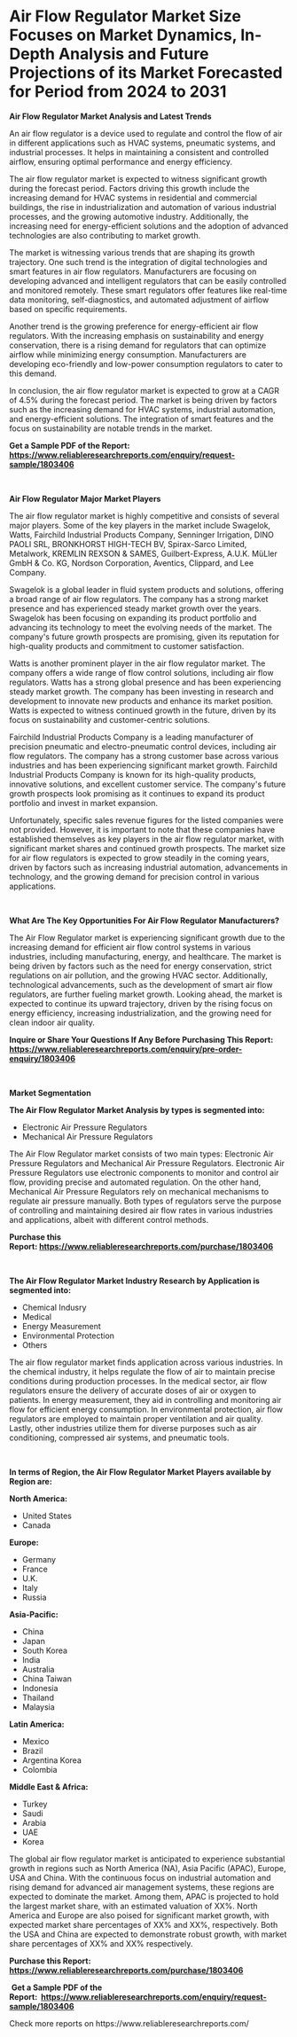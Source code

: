 <p><h1>Air Flow Regulator Market Size Focuses on Market Dynamics, In-Depth Analysis and Future Projections of its Market Forecasted for Period from 2024 to 2031</h1></p><p><strong>Air Flow Regulator Market Analysis and Latest Trends</strong></p>
<p><p>An air flow regulator is a device used to regulate and control the flow of air in different applications such as HVAC systems, pneumatic systems, and industrial processes. It helps in maintaining a consistent and controlled airflow, ensuring optimal performance and energy efficiency.</p><p>The air flow regulator market is expected to witness significant growth during the forecast period. Factors driving this growth include the increasing demand for HVAC systems in residential and commercial buildings, the rise in industrialization and automation of various industrial processes, and the growing automotive industry. Additionally, the increasing need for energy-efficient solutions and the adoption of advanced technologies are also contributing to market growth.</p><p>The market is witnessing various trends that are shaping its growth trajectory. One such trend is the integration of digital technologies and smart features in air flow regulators. Manufacturers are focusing on developing advanced and intelligent regulators that can be easily controlled and monitored remotely. These smart regulators offer features like real-time data monitoring, self-diagnostics, and automated adjustment of airflow based on specific requirements.</p><p>Another trend is the growing preference for energy-efficient air flow regulators. With the increasing emphasis on sustainability and energy conservation, there is a rising demand for regulators that can optimize airflow while minimizing energy consumption. Manufacturers are developing eco-friendly and low-power consumption regulators to cater to this demand.</p><p>In conclusion, the air flow regulator market is expected to grow at a CAGR of 4.5% during the forecast period. The market is being driven by factors such as the increasing demand for HVAC systems, industrial automation, and energy-efficient solutions. The integration of smart features and the focus on sustainability are notable trends in the market.</p></p>
<p><strong>Get a Sample PDF of the Report:&nbsp; <a href="https://www.reliableresearchreports.com/enquiry/request-sample/1803406">https://www.reliableresearchreports.com/enquiry/request-sample/1803406</a></strong></p>
<p>&nbsp;</p>
<p><strong>Air Flow Regulator Major Market Players</strong></p>
<p><p>The air flow regulator market is highly competitive and consists of several major players. Some of the key players in the market include Swagelok, Watts, Fairchild Industrial Products Company, Senninger Irrigation, DINO PAOLI SRL, BRONKHORST HIGH-TECH BV, Spirax-Sarco Limited, Metalwork, KREMLIN REXSON & SAMES, Guilbert-Express, A.U.K. MüLler GmbH & Co. KG, Nordson Corporation, Aventics, Clippard, and Lee Company.</p><p>Swagelok is a global leader in fluid system products and solutions, offering a broad range of air flow regulators. The company has a strong market presence and has experienced steady market growth over the years. Swagelok has been focusing on expanding its product portfolio and advancing its technology to meet the evolving needs of the market. The company's future growth prospects are promising, given its reputation for high-quality products and commitment to customer satisfaction.</p><p>Watts is another prominent player in the air flow regulator market. The company offers a wide range of flow control solutions, including air flow regulators. Watts has a strong global presence and has been experiencing steady market growth. The company has been investing in research and development to innovate new products and enhance its market position. Watts is expected to witness continued growth in the future, driven by its focus on sustainability and customer-centric solutions.</p><p>Fairchild Industrial Products Company is a leading manufacturer of precision pneumatic and electro-pneumatic control devices, including air flow regulators. The company has a strong customer base across various industries and has been experiencing significant market growth. Fairchild Industrial Products Company is known for its high-quality products, innovative solutions, and excellent customer service. The company's future growth prospects look promising as it continues to expand its product portfolio and invest in market expansion.</p><p>Unfortunately, specific sales revenue figures for the listed companies were not provided. However, it is important to note that these companies have established themselves as key players in the air flow regulator market, with significant market shares and continued growth prospects. The market size for air flow regulators is expected to grow steadily in the coming years, driven by factors such as increasing industrial automation, advancements in technology, and the growing demand for precision control in various applications.</p></p>
<p>&nbsp;</p>
<p><strong>What Are The Key Opportunities For Air Flow Regulator Manufacturers?</strong></p>
<p><p>The Air Flow Regulator market is experiencing significant growth due to the increasing demand for efficient air flow control systems in various industries, including manufacturing, energy, and healthcare. The market is being driven by factors such as the need for energy conservation, strict regulations on air pollution, and the growing HVAC sector. Additionally, technological advancements, such as the development of smart air flow regulators, are further fueling market growth. Looking ahead, the market is expected to continue its upward trajectory, driven by the rising focus on energy efficiency, increasing industrialization, and the growing need for clean indoor air quality.</p></p>
<p><strong>Inquire or Share Your Questions If Any Before Purchasing This Report: <a href="https://www.reliableresearchreports.com/enquiry/pre-order-enquiry/1803406">https://www.reliableresearchreports.com/enquiry/pre-order-enquiry/1803406</a></strong></p>
<p>&nbsp;</p>
<p><strong>Market Segmentation</strong></p>
<p><strong>The Air Flow Regulator Market Analysis by types is segmented into:</strong></p>
<p><ul><li>Electronic Air Pressure Regulators</li><li>Mechanical Air Pressure Regulators</li></ul></p>
<p><p>The Air Flow Regulator market consists of two main types: Electronic Air Pressure Regulators and Mechanical Air Pressure Regulators. Electronic Air Pressure Regulators use electronic components to monitor and control air flow, providing precise and automated regulation. On the other hand, Mechanical Air Pressure Regulators rely on mechanical mechanisms to regulate air pressure manually. Both types of regulators serve the purpose of controlling and maintaining desired air flow rates in various industries and applications, albeit with different control methods.</p></p>
<p><strong>Purchase this Report:&nbsp;<a href="https://www.reliableresearchreports.com/purchase/1803406">https://www.reliableresearchreports.com/purchase/1803406</a></strong></p>
<p>&nbsp;</p>
<p><strong>The Air Flow Regulator Market Industry Research by Application is segmented into:</strong></p>
<p><ul><li>Chemical Indusry</li><li>Medical</li><li>Energy Measurement</li><li>Environmental Protection</li><li>Others</li></ul></p>
<p><p>The air flow regulator market finds application across various industries. In the chemical industry, it helps regulate the flow of air to maintain precise conditions during production processes. In the medical sector, air flow regulators ensure the delivery of accurate doses of air or oxygen to patients. In energy measurement, they aid in controlling and monitoring air flow for efficient energy consumption. In environmental protection, air flow regulators are employed to maintain proper ventilation and air quality. Lastly, other industries utilize them for diverse purposes such as air conditioning, compressed air systems, and pneumatic tools.</p></p>
<p>&nbsp;</p>
<p><strong>In terms of Region, the Air Flow Regulator Market Players available by Region are:</strong></p>
<p>
    <p> <strong> North America: </strong>
        <ul>
            <li>United States</li>
            <li>Canada</li>
        </ul>
        </p> 
    <p> <strong> Europe: </strong>
        <ul>
            <li>Germany</li>
            <li>France</li>
            <li>U.K.</li>
            <li>Italy</li>
            <li>Russia</li>
        </ul>
        </p> 
    <p> <strong> Asia-Pacific: </strong>
        <ul>
            <li>China</li>
            <li>Japan</li>
            <li>South Korea</li>
            <li>India</li>
            <li>Australia</li>
            <li>China Taiwan</li>
            <li>Indonesia</li>
            <li>Thailand</li>
            <li>Malaysia</li>
        </ul>
        </p> 
    <p> <strong> Latin America: </strong>
        <ul>
            <li>Mexico</li>
            <li>Brazil</li>
            <li>Argentina Korea</li>
            <li>Colombia</li>
        </ul>
        </p> 
    <p> <strong> Middle East & Africa: </strong>
        <ul>
            <li>Turkey</li>
            <li>Saudi</li>
            <li>Arabia</li>
            <li>UAE</li>
            <li>Korea</li>
        </ul>
    </p>
    </p>
<p><p>The global air flow regulator market is anticipated to experience substantial growth in regions such as North America (NA), Asia Pacific (APAC), Europe, USA and China. With the continuous focus on industrial automation and rising demand for advanced air management systems, these regions are expected to dominate the market. Among them, APAC is projected to hold the largest market share, with an estimated valuation of XX%. North America and Europe are also poised for significant market growth, with expected market share percentages of XX% and XX%, respectively. Both the USA and China are expected to demonstrate robust growth, with market share percentages of XX% and XX% respectively.</p></p>
<p><strong>Purchase this Report: <a href="https://www.reliableresearchreports.com/purchase/1803406">https://www.reliableresearchreports.com/purchase/1803406</a></strong></p>
<p>&nbsp;<strong>Get a Sample PDF of the Report:&nbsp;&nbsp;<a href="https://www.reliableresearchreports.com/enquiry/request-sample/1803406">https://www.reliableresearchreports.com/enquiry/request-sample/1803406</a></strong></p>
<p><strong></strong></p>
<p>Check more reports on https://www.reliableresearchreports.com/</p>